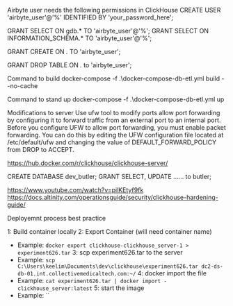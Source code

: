 Airbyte user needs the following permissions in ClickHouse
CREATE USER 'airbyte_user'@'%' IDENTIFIED BY 'your_password_here';

GRANT SELECT ON gdb.* TO 'airbyte_user'@'%';
GRANT SELECT ON INFORMATION_SCHEMA.* TO 'airbyte_user'@'%';

GRANT CREATE ON *.* TO 'airbyte_user';

<!-- GRANT CREATE DATABASE ON *.* to 'airbyte_user'; -->
GRANT DROP TABLE ON *.* to 'airbyte_user';

Command to build
docker-compose -f .\docker-compose-db-etl.yml build --no-cache

Command to stand up
docker-compose -f .\docker-compose-db-etl.yml up



Modifications to server
Use ufw tool to modify ports
allow port forwarding by configuring it to forward traffic from an external port to an internal port. Before you configure UFW to allow port forwarding, you must enable packet forwarding. You can do this by editing the UFW configuration file located at /etc/default/ufw and changing the value of DEFAULT_FORWARD_POLICY from DROP to ACCEPT.

https://hub.docker.com/r/clickhouse/clickhouse-server/

CREATE DATABASE dev_butler;
GRANT SELECT, UPDATE ...... to butler;

https://www.youtube.com/watch?v=pilKEtyf9fk
https://docs.altinity.com/operationsguide/security/clickhouse-hardening-guide/


Deployemnt process best practice

1: Build container locally
2: Export Container (will need container name)
  - Example: `docker export clickhouse-clickhouse_server-1 > experiment626.tar`
3: scp experiment626.tar to the server
  - Example: `scp C:\Users\keelim\Documents\dev\clickhouse\experiment626.tar dc2-ds-db-01.int.collectivemedicaltech.com:~/`
4: docker import the file
  - Example: `cat experiment626.tar | docker import - clickhouse_server:latest`
5: start the image
  - Example: ``